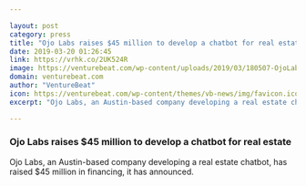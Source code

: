 ```yaml
---

layout: post
category: press
title: "Ojo Labs raises $45 million to develop a chatbot for real estate"
date: 2019-03-20 01:26:45
link: https://vrhk.co/2UK524R
image: https://venturebeat.com/wp-content/uploads/2019/03/180507-OjoLabs-2-HiRes.jpg?w=1200&strip=all
domain: venturebeat.com
author: "VentureBeat"
icon: https://venturebeat.com/wp-content/themes/vb-news/img/favicon.ico
excerpt: "Ojo Labs, an Austin-based company developing a real estate chatbot, has raised $45 million in financing, it has announced."

---
```


### Ojo Labs raises $45 million to develop a chatbot for real estate

Ojo Labs, an Austin-based company developing a real estate chatbot, has raised $45 million in financing, it has announced.